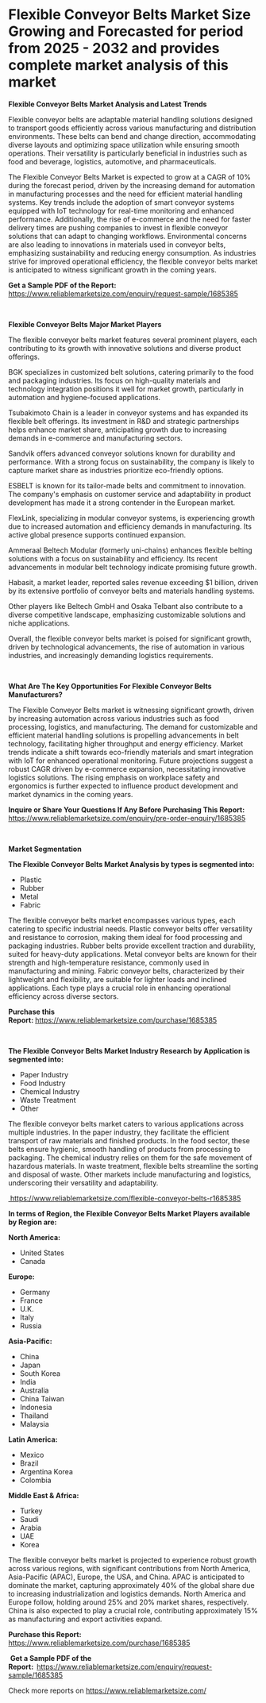 <p><h1>Flexible Conveyor Belts Market Size Growing and Forecasted for period from 2025 - 2032 and provides complete market analysis of this market</h1></p><p><strong>Flexible Conveyor Belts Market Analysis and Latest Trends</strong></p>
<p><p>Flexible conveyor belts are adaptable material handling solutions designed to transport goods efficiently across various manufacturing and distribution environments. These belts can bend and change direction, accommodating diverse layouts and optimizing space utilization while ensuring smooth operations. Their versatility is particularly beneficial in industries such as food and beverage, logistics, automotive, and pharmaceuticals.</p><p>The Flexible Conveyor Belts Market is expected to grow at a CAGR of 10% during the forecast period, driven by the increasing demand for automation in manufacturing processes and the need for efficient material handling systems. Key trends include the adoption of smart conveyor systems equipped with IoT technology for real-time monitoring and enhanced performance. Additionally, the rise of e-commerce and the need for faster delivery times are pushing companies to invest in flexible conveyor solutions that can adapt to changing workflows. Environmental concerns are also leading to innovations in materials used in conveyor belts, emphasizing sustainability and reducing energy consumption. As industries strive for improved operational efficiency, the flexible conveyor belts market is anticipated to witness significant growth in the coming years.</p></p>
<p><strong>Get a Sample PDF of the Report:&nbsp;</strong> <a href="https://www.reliablemarketsize.com/enquiry/request-sample/1685385?utm_campaign=1998&utm_medium=2&utm_source=Github&utm_content=ia&utm_term=19022025&utm_id=flexible-conveyor-belts">https://www.reliablemarketsize.com/enquiry/request-sample/1685385</a></p>
<p>&nbsp;</p>
<p><strong>Flexible Conveyor Belts Major Market Players</strong></p>
<p><p>The flexible conveyor belts market features several prominent players, each contributing to its growth with innovative solutions and diverse product offerings. </p><p>BGK specializes in customized belt solutions, catering primarily to the food and packaging industries. Its focus on high-quality materials and technology integration positions it well for market growth, particularly in automation and hygiene-focused applications.</p><p>Tsubakimoto Chain is a leader in conveyor systems and has expanded its flexible belt offerings. Its investment in R&D and strategic partnerships helps enhance market share, anticipating growth due to increasing demands in e-commerce and manufacturing sectors.</p><p>Sandvik offers advanced conveyor solutions known for durability and performance. With a strong focus on sustainability, the company is likely to capture market share as industries prioritize eco-friendly options.</p><p>ESBELT is known for its tailor-made belts and commitment to innovation. The company's emphasis on customer service and adaptability in product development has made it a strong contender in the European market.</p><p>FlexLink, specializing in modular conveyor systems, is experiencing growth due to increased automation and efficiency demands in manufacturing. Its active global presence supports continued expansion.</p><p>Ammeraal Beltech Modular (formerly uni-chains) enhances flexible belting solutions with a focus on sustainability and efficiency. Its recent advancements in modular belt technology indicate promising future growth.</p><p>Habasit, a market leader, reported sales revenue exceeding $1 billion, driven by its extensive portfolio of conveyor belts and materials handling systems. </p><p>Other players like Beltech GmbH and Osaka Telbant also contribute to a diverse competitive landscape, emphasizing customizable solutions and niche applications. </p><p>Overall, the flexible conveyor belts market is poised for significant growth, driven by technological advancements, the rise of automation in various industries, and increasingly demanding logistics requirements.</p></p>
<p>&nbsp;</p>
<p><strong>What Are The Key Opportunities For Flexible Conveyor Belts Manufacturers?</strong></p>
<p><p>The Flexible Conveyor Belts market is witnessing significant growth, driven by increasing automation across various industries such as food processing, logistics, and manufacturing. The demand for customizable and efficient material handling solutions is propelling advancements in belt technology, facilitating higher throughput and energy efficiency. Market trends indicate a shift towards eco-friendly materials and smart integration with IoT for enhanced operational monitoring. Future projections suggest a robust CAGR driven by e-commerce expansion, necessitating innovative logistics solutions. The rising emphasis on workplace safety and ergonomics is further expected to influence product development and market dynamics in the coming years.</p></p>
<p><strong>Inquire or Share Your Questions If Any Before Purchasing This Report:</strong> <a href="https://www.reliablemarketsize.com/enquiry/pre-order-enquiry/1685385?utm_campaign=1998&utm_medium=2&utm_source=Github&utm_content=ia&utm_term=19022025&utm_id=flexible-conveyor-belts">https://www.reliablemarketsize.com/enquiry/pre-order-enquiry/1685385</a></p>
<p>&nbsp;</p>
<p><strong>Market Segmentation</strong></p>
<p><strong>The Flexible Conveyor Belts Market Analysis by types is segmented into:</strong></p>
<p><ul><li>Plastic</li><li>Rubber</li><li>Metal</li><li>Fabric</li></ul></p>
<p><p>The flexible conveyor belts market encompasses various types, each catering to specific industrial needs. Plastic conveyor belts offer versatility and resistance to corrosion, making them ideal for food processing and packaging industries. Rubber belts provide excellent traction and durability, suited for heavy-duty applications. Metal conveyor belts are known for their strength and high-temperature resistance, commonly used in manufacturing and mining. Fabric conveyor belts, characterized by their lightweight and flexibility, are suitable for lighter loads and inclined applications. Each type plays a crucial role in enhancing operational efficiency across diverse sectors.</p></p>
<p><strong>Purchase this Report:&nbsp;</strong><a href="https://www.reliablemarketsize.com/purchase/1685385?utm_campaign=1998&utm_medium=2&utm_source=Github&utm_content=ia&utm_term=19022025&utm_id=flexible-conveyor-belts">https://www.reliablemarketsize.com/purchase/1685385</a></p>
<p>&nbsp;</p>
<p><strong>The Flexible Conveyor Belts Market Industry Research by Application is segmented into:</strong></p>
<p><ul><li>Paper Industry</li><li>Food Industry</li><li>Chemical Industry</li><li>Waste Treatment</li><li>Other</li></ul></p>
<p><p>The flexible conveyor belts market caters to various applications across multiple industries. In the paper industry, they facilitate the efficient transport of raw materials and finished products. In the food sector, these belts ensure hygienic, smooth handling of products from processing to packaging. The chemical industry relies on them for the safe movement of hazardous materials. In waste treatment, flexible belts streamline the sorting and disposal of waste. Other markets include manufacturing and logistics, underscoring their versatility and adaptability.</p></p>
<p><a href="https://www.reliablemarketsize.com/flexible-conveyor-belts-r1685385?utm_campaign=1998&utm_medium=2&utm_source=Github&utm_content=ia&utm_term=19022025&utm_id=flexible-conveyor-belts">&nbsp;https://www.reliablemarketsize.com/flexible-conveyor-belts-r1685385</a></p>
<p><strong>In terms of Region, the Flexible Conveyor Belts Market Players available by Region are:</strong></p>
<p>
    <p> <strong> North America: </strong>
        <ul>
            <li>United States</li>
            <li>Canada</li>
        </ul>
        </p> 
    <p> <strong> Europe: </strong>
        <ul>
            <li>Germany</li>
            <li>France</li>
            <li>U.K.</li>
            <li>Italy</li>
            <li>Russia</li>
        </ul>
        </p> 
    <p> <strong> Asia-Pacific: </strong>
        <ul>
            <li>China</li>
            <li>Japan</li>
            <li>South Korea</li>
            <li>India</li>
            <li>Australia</li>
            <li>China Taiwan</li>
            <li>Indonesia</li>
            <li>Thailand</li>
            <li>Malaysia</li>
        </ul>
        </p> 
    <p> <strong> Latin America: </strong>
        <ul>
            <li>Mexico</li>
            <li>Brazil</li>
            <li>Argentina Korea</li>
            <li>Colombia</li>
        </ul>
        </p> 
    <p> <strong> Middle East & Africa: </strong>
        <ul>
            <li>Turkey</li>
            <li>Saudi</li>
            <li>Arabia</li>
            <li>UAE</li>
            <li>Korea</li>
        </ul>
    </p>
    </p>
<p><p>The flexible conveyor belts market is projected to experience robust growth across various regions, with significant contributions from North America, Asia-Pacific (APAC), Europe, the USA, and China. APAC is anticipated to dominate the market, capturing approximately 40% of the global share due to increasing industrialization and logistics demands. North America and Europe follow, holding around 25% and 20% market shares, respectively. China is also expected to play a crucial role, contributing approximately 15% as manufacturing and export activities expand.</p></p>
<p><strong>Purchase this Report: </strong><a href="https://www.reliablemarketsize.com/purchase/1685385?utm_campaign=1998&utm_medium=2&utm_source=Github&utm_content=ia&utm_term=19022025&utm_id=flexible-conveyor-belts">https://www.reliablemarketsize.com/purchase/1685385</a></p>
<p>&nbsp;<strong>Get a Sample PDF of the Report:&nbsp;&nbsp;</strong><a href="https://www.reliablemarketsize.com/enquiry/request-sample/1685385?utm_campaign=1998&utm_medium=2&utm_source=Github&utm_content=ia&utm_term=19022025&utm_id=flexible-conveyor-belts">https://www.reliablemarketsize.com/enquiry/request-sample/1685385</a></p>
<p><strong></strong></p>
<p>Check more reports on <a href="https://www.reliablemarketsize.com/?utm_campaign=1998&utm_medium=2&utm_source=Github&utm_content=ia&utm_term=19022025&utm_id=flexible-conveyor-belts">https://www.reliablemarketsize.com/</a></p>